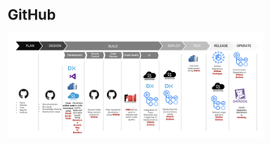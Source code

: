 # GitHub

![A refererence implementation using GitHub as the primary tool](../../.gitbook/assets/reference-implementation.png)

